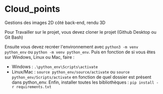 # Cloud_points

Gestions des images 2D côté back-end, rendu 3D

Pour Travailler sur le projet, vous devez cloner le projet (Github Desktop ou Git Bash)

Ensuite vous devez recréer l'environnement avec ```python3 -m venv python_env``` ou ```python -m venv python_env```.
Puis en fonction de si vous êtes sur Windows, Linux ou Mac, faire : 
  - Windows : ```.\python_env\Scripts\activate```
  - Linux/Mac : ```source python_env/source/activate``` ou ```source python_env/Scripts/activate```
en fonction de quel dossier est présent dans python_env.
Enfin, installer toutes les bibliothèques : ```pip install -r requirements.txt```
